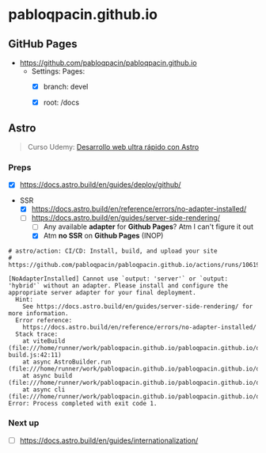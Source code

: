 # pabloqpacin.github.io



## GitHub Pages

<!-- 
- [HOW TO](https://pages.github.com/)
    - [x] nope, rather use astro ig - [Jekyll (static site generator)](https://jekyllrb.com/docs/)
    - [ ] CNAME
    - [ ] [GitHub Pages: 404, submodules, ...](https://docs.github.com/en/pages)
- use an actual webdev framework maybe?
    - [ ] htmx
    - [ ] next.js
    - [ ] re*ct
    - [x] astro
 -->


- https://github.com/pabloqpacin/pabloqpacin.github.io
  - Settings: Pages:
    - [x] branch: devel
    - [x] root: /docs


<!-- 
## devel

```bash
cd server
vagrant up && vagrant ssh

sudo -i
cd /opt/docs
python3 -m http.server
# EDIT STUFF
```

---

-->


## Astro

<!-- ```bash
npm run dev -- --host
``` -->

<!--
- [ ] https://jekyllrb.com/docs/posts/
- [ ] https://docs.github.com/en/pages/setting-up-a-github-pages-site-with-jekyll/adding-a-theme-to-your-github-pages-site-using-jekyll
- [ ] https://docs.github.com/en/pages/setting-up-a-github-pages-site-with-jekyll/about-github-pages-and-jekyll
- [ ] https://docs.github.com/en/pages/getting-started-with-github-pages/configuring-a-publishing-source-for-your-github-pages-site
- [ ] https://docs.astro.build/en/guides/deploy/github/
- [ ] https://astro.build/themes/
- [ ] https://docs.astro.build/en/basics/project-structure/
- [ ] https://astrofy-template.netlify.app/
-->

> Curso Udemy: [Desarrollo web ultra rápido con Astro](https://www.udemy.com/course/desarrollo-web-ultra-rapido-con-astro/?couponCode=SKILLS4SALEB)


### Preps

- [x] https://docs.astro.build/en/guides/deploy/github/
- SSR
  - [x] https://docs.astro.build/en/reference/errors/no-adapter-installed/
  - [ ] https://docs.astro.build/en/guides/server-side-rendering/
    - [ ] Any available **adapter** for **Github Pages**? Atm I can't figure it out
    - [x] Atm **no SSR** on **Github Pages** (INOP)

```log
# astro/action: CI/CD: Install, build, and upload your site
# https://github.com/pabloqpacin/pabloqpacin.github.io/actions/runs/10619370568/job/29436796855

[NoAdapterInstalled] Cannot use `output: 'server'` or `output: 'hybrid'` without an adapter. Please install and configure the appropriate server adapter for your final deployment.
  Hint:
    See https://docs.astro.build/en/guides/server-side-rendering/ for more information.
  Error reference:
    https://docs.astro.build/en/reference/errors/no-adapter-installed/
  Stack trace:
    at viteBuild (file:///home/runner/work/pabloqpacin.github.io/pabloqpacin.github.io/docs/node_modules/astro/dist/core/build/static-build.js:42:11)
    at async AstroBuilder.run (file:///home/runner/work/pabloqpacin.github.io/pabloqpacin.github.io/docs/node_modules/astro/dist/core/build/index.js:180:7)
    at async build (file:///home/runner/work/pabloqpacin.github.io/pabloqpacin.github.io/docs/node_modules/astro/dist/cli/build/index.js:24:3)
    at async cli (file:///home/runner/work/pabloqpacin.github.io/pabloqpacin.github.io/docs/node_modules/astro/dist/cli/index.js:168:5)
Error: Process completed with exit code 1.
```
<!-- 
- [ ] https://github.com/withastro/adapters
- [ ] https://astro.build/integrations/?search=&categories%5B%5D=adapters
- [ ] https://vitejs.dev/guide/ssr.html
 -->

### Next up

- [ ] https://docs.astro.build/en/guides/internationalization/




